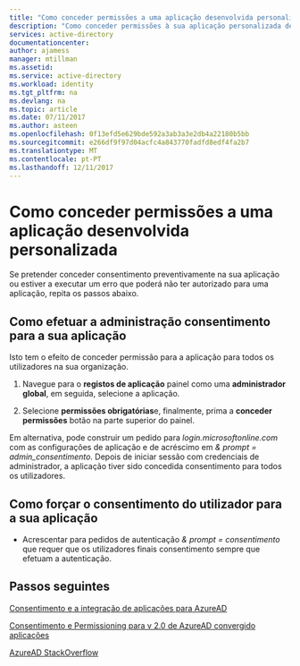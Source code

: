 ```yaml
---
title: "Como conceder permissões a uma aplicação desenvolvida personalizado | Microsoft Docs"
description: "Como conceder permissões à sua aplicação personalizada desenvolvida utilizando o portal do Azure AD ou um parâmetro de URL"
services: active-directory
documentationcenter: 
author: ajamess
manager: mtillman
ms.assetid: 
ms.service: active-directory
ms.workload: identity
ms.tgt_pltfrm: na
ms.devlang: na
ms.topic: article
ms.date: 07/11/2017
ms.author: asteen
ms.openlocfilehash: 0f13efd5e629bde592a3ab3a3e2db4a22180b5bb
ms.sourcegitcommit: e266df9f97d04acfc4a843770fadfd8edf4fa2b7
ms.translationtype: MT
ms.contentlocale: pt-PT
ms.lasthandoff: 12/11/2017
---
```

# <a name="how-to-grant-permissions-to-a-custom-developed-application"></a>Como conceder permissões a uma aplicação desenvolvida personalizada

Se pretender conceder consentimento preventivamente na sua aplicação ou estiver a executar um erro que poderá não ter autorizado para uma aplicação, repita os passos abaixo.

## <a name="how-to-perform-admin-consent-for-your-application"></a>Como efetuar a administração consentimento para a sua aplicação

Isto tem o efeito de conceder permissão para a aplicação para todos os utilizadores na sua organização.

1. Navegue para o **registos de aplicação** painel como uma **administrador global**, em seguida, selecione a aplicação.

2. Selecione **permissões obrigatórias**e, finalmente, prima a **conceder permissões** botão na parte superior do painel.

Em alternativa, pode construir um pedido para *login.microsoftonline.com* com as configurações de aplicação e de acréscimo em *& prompt = admin\_consentimento*. Depois de iniciar sessão com credenciais de administrador, a aplicação tiver sido concedida consentimento para todos os utilizadores.

## <a name="how-to-force-user-consent-for-your-application"></a>Como forçar o consentimento do utilizador para a sua aplicação

* Acrescentar para pedidos de autenticação *& prompt = consentimento* que requer que os utilizadores finais consentimento sempre que efetuam a autenticação.

## <a name="next-steps"></a>Passos seguintes

[Consentimento e a integração de aplicações para AzureAD](https://docs.microsoft.com/azure/active-directory/develop/active-directory-integrating-applications)

[Consentimento e Permissioning para v 2.0 de AzureAD convergido aplicações](https://docs.microsoft.com/azure/active-directory/develop/active-directory-v2-scopes)<br>

[AzureAD StackOverflow](http://stackoverflow.com/questions/tagged/azure-active-directory)
